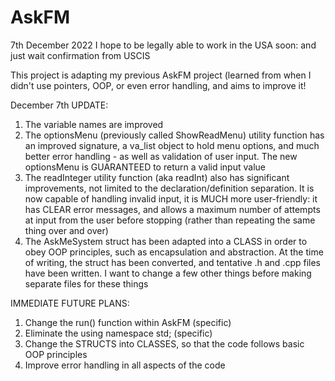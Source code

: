 # AskFM
7th December 2022
I hope to be legally able to work in the USA soon: and just wait confirmation from USCIS

This project is adapting my previous AskFM project (learned from when I didn't use pointers, OOP, or even error handling, and aims to improve it!

December 7th UPDATE:
1)  The variable names are improved
2)  The optionsMenu (previously called ShowReadMenu) utility function has an improved signature, a va_list object to hold menu options, and much better error handling - as well as validation of user input.  The new optionsMenu is GUARANTEED to return a valid input value
3)  The readInteger utility function (aka readInt) also has significant improvements, not limited to the declaration/definition separation.  It is now capable of handling invalid input, it is MUCH more user-friendly: it has CLEAR error messages, and allows a maximum number of attempts at input from the user before stopping (rather than repeating the same thing over and over)
4)  The AskMeSystem struct has been adapted into a CLASS in order to obey OOP principles, such as encapsulation and abstraction.  At the time of writing, the struct has been converted, and tentative .h and .cpp files have been written.  I want to change a few other things before making separate files for these things 

IMMEDIATE FUTURE PLANS:
1) Change the run() function within AskFM (specific)
2) Eliminate the using namespace std; (specific)
3) Change the STRUCTS into CLASSES, so that the code follows basic OOP principles
4) Improve error handling in all aspects of the code
